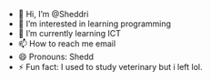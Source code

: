 - 👋 Hi, I’m @Sheddri
- 👀 I’m interested in learning programming
- 🌱 I’m currently learning ICT
- 📫 How to reach me email
- 😄 Pronouns: Shedd
- ⚡ Fun fact: I used to study veterinary but i left lol.

<!---
Sheddri/Sheddri is a ✨ special ✨ repository because its `README.md` (this file) appears on your GitHub profile.
You can click the Preview link to take a look at your changes.
--->
